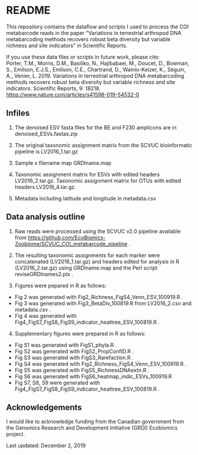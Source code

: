 # README

This repository contains the dataflow and scripts I used to process the COI metabarcode reads in the paper "Variations in terrestrial arthropod DNA metabarcoding methods recovers robust beta diversity but variable richness and site indicators" in Scientific Reports.

If you use these data files or scripts in future work, please cite:  
Porter, T.M., Morris, D.M., Basiliko, N., Hajibabaei, M., Doucet, D., Bowman, S., Emilson, E.J.S., Emilson, C.E., Chartrand, D., Wainio-Keizer, K., Séguin, A., Venier, L.  2019.  Variations in terrestrial arthropod DNA metabarcoding methods recovers robust beta diversity but variable richness and site indicators.  Scientific Reports, 9: 18218. https://www.nature.com/articles/s41598-019-54532-0

## Infiles

1. The denoised ESV fasta files for the BE and F230 amplicons are in denoised_ESVs.fastas.zip

2. The original taxonomic assignment matrix from the SCVUC bioinformatic pipeline is LV2016_1.tar.gz

3. Sample x filename map GRDIname.map

4. Taxonomic assignment matrix for ESVs with edited headers LV2016_2.tar.gz.  Taxonomic assignment matrix for OTUs with edited headers LV2016_4.tar.gz.

5. Metadata including latitude and longitude in metadata.csv

## Data analysis outline

1. Raw reads were processed using the SCVUC v2.0 pipeline available from https://github.com/EcoBiomics-Zoobiome/SCVUC_COI_metabarcode_pipeline . 

2. The resulting taxonomic assignments for each marker were concatenated (LV2016_1.tar.gz) and headers edited for analysis in R (LV2016_2.tar.gz) using GRDIname.map and the Perl script reviseGRDInames2.plx .  

3. Figures were pepared in R as follows:
  * Fig 2 was generated with Fig2_Richness_FigS4_Venn_ESV_100919.R . 
  * Fig 3 was generated with Fig3_BetaDiv_100819.R from LV2016_2.csv and metadata.csv .
  * Fig 4 was generated with Fig4_FigS7_FigS8_FigS9_indicator_heattree_ESV_100819.R .  
  
4. Supplementary figures were prepared in R as follows:
  * Fig S1 was generated with FigS1_phyla.R . 
  * Fig S2 was generated with FigS2_PropConfID.R . 
  * Fig S3 was generated with FigS3_Rarefaction.R . 
  * Fig S4 was generated with Fig2_Richness_FigS4_Venn_ESV_100919.R . 
  * Fig S5 was generated with FigS5_RichnessDNAextn.R .
  * Fig S6 was generated with FigS6_heatmap_indic_ESVs_100919.R
  * Fig S7, S8, S9 were generated with Fig4_FigS7_FigS8_FigS9_indicator_heattree_ESV_100819.R .

## Acknowledgements

I would like to acknowledge funding from the Canadian government from the Genomics Research and Development Initiative (GRDI) Ecobiomics project.

Last updated: December 2, 2019
